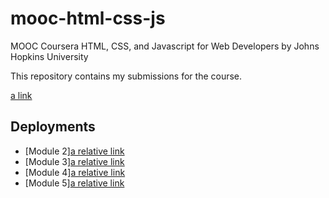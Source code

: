 # mooc-html-css-js

MOOC Coursera HTML, CSS, and Javascript for Web Developers by Johns Hopkins University

This repository contains my submissions for the course.

[a link](https://jayeshmann.github.io/mooc-html-css-js/)

## Deployments

- [Module 2][a relative link](mod2_solution)
- [Module 3][a relative link](mod3_solution)
- [Module 4][a relative link](mod4_solution)
- [Module 5][a relative link](mod5_solution)
